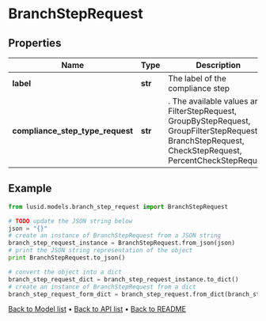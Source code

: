 # BranchStepRequest


## Properties
Name | Type | Description | Notes
------------ | ------------- | ------------- | -------------
**label** | **str** | The label of the compliance step | 
**compliance_step_type_request** | **str** | . The available values are: FilterStepRequest, GroupByStepRequest, GroupFilterStepRequest, BranchStepRequest, CheckStepRequest, PercentCheckStepRequest | 

## Example

```python
from lusid.models.branch_step_request import BranchStepRequest

# TODO update the JSON string below
json = "{}"
# create an instance of BranchStepRequest from a JSON string
branch_step_request_instance = BranchStepRequest.from_json(json)
# print the JSON string representation of the object
print BranchStepRequest.to_json()

# convert the object into a dict
branch_step_request_dict = branch_step_request_instance.to_dict()
# create an instance of BranchStepRequest from a dict
branch_step_request_form_dict = branch_step_request.from_dict(branch_step_request_dict)
```
[Back to Model list](../README.md#documentation-for-models) &#8226; [Back to API list](../README.md#documentation-for-api-endpoints) &#8226; [Back to README](../README.md)


